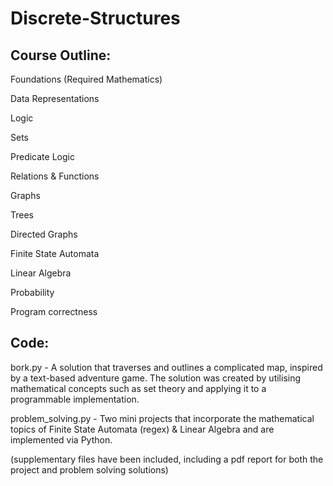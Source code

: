 # Discrete-Structures

## Course Outline:
Foundations (Required Mathematics)

Data Representations

Logic

Sets

Predicate Logic

Relations & Functions

Graphs

Trees

Directed Graphs

Finite State Automata

Linear Algebra

Probability

Program correctness

## Code:

bork.py - A solution that traverses and outlines a complicated map, inspired by a text-based adventure game. The solution was created by utilising mathematical concepts such as set theory and applying it to a programmable implementation.

problem_solving.py - Two mini projects that incorporate the mathematical topics of Finite State Automata (regex) & Linear Algebra and are implemented via Python.

(supplementary files have been included, including a pdf report for both the project and problem solving solutions)
